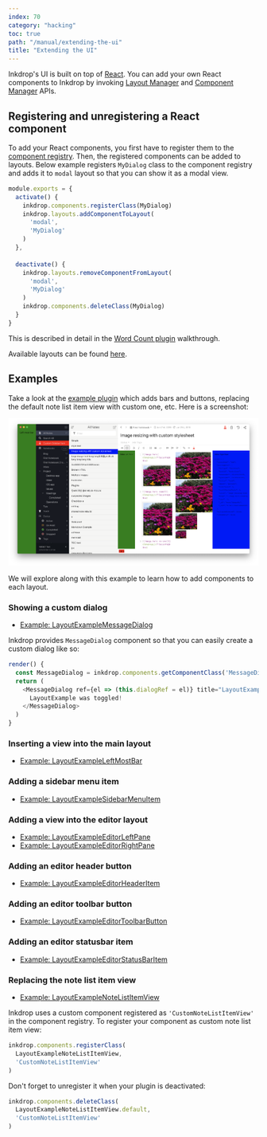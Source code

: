 ```yaml
---
index: 70
category: "hacking"
toc: true
path: "/manual/extending-the-ui"
title: "Extending the UI"
---
```


Inkdrop's UI is built on top of [React](https://reactjs.org/).
You can add your own React components to Inkdrop by invoking [Layout Manager](/reference/layout-manager) and [Component Manager](/reference/component-manager) APIs.

## Registering and unregistering a React component

To add your React components, you first have to register them to the [component registry](/reference/component-manager).
Then, the registered components can be added to layouts.
Below example registers `MyDialog` class to the component registry and adds it to `modal` layout so that you can show it as a modal view.

```js
module.exports = {
  activate() {
    inkdrop.components.registerClass(MyDialog)
    inkdrop.layouts.addComponentToLayout(
      'modal',
      'MyDialog'
    )
  },

  deactivate() {
    inkdrop.layouts.removeComponentFromLayout(
      'modal',
      'MyDialog'
    )
    inkdrop.components.deleteClass(MyDialog)
  }
}
```

This is described in detail in the [Word Count plugin](/manual/plugin-word-count#developing-our-plugin) walkthrough.

Available layouts can be found [here](/reference/state-layouts).

## Examples

Take a look at the [example plugin](https://github.com/inkdropapp/layout-example-plugin) which adds bars and buttons, replacing the default note list item view with custom one, etc.
Here is a screenshot:

![Example](extending-the-ui_example.png)

We will explore along with this example to learn how to add components to each layout.

### Showing a custom dialog

* [Example: LayoutExampleMessageDialog](https://github.com/inkdropapp/layout-example-plugin/blob/master/lib/layout-example-message-dialog.js)

Inkdrop provides `MessageDialog` component so that you can easily create a custom dialog like so:

```js
render() {
  const MessageDialog = inkdrop.components.getComponentClass('MessageDialog')
  return (
    <MessageDialog ref={el => (this.dialogRef = el)} title="LayoutExample">
      LayoutExample was toggled!
    </MessageDialog>
  )
}
```

### Inserting a view into the main layout

* [Example: LayoutExampleLeftMostBar](https://github.com/inkdropapp/layout-example-plugin/blob/master/lib/layout-example-left-most-bar.js)

### Adding a sidebar menu item

* [Example: LayoutExampleSidebarMenuItem](https://github.com/inkdropapp/layout-example-plugin/blob/master/lib/layout-example-sidebar-menu-item.js)

### Adding a view into the editor layout

* [Example: LayoutExampleEditorLeftPane](https://github.com/inkdropapp/layout-example-plugin/blob/master/lib/layout-example-editor-left-pane.js)
* [Example: LayoutExampleEditorRightPane](https://github.com/inkdropapp/layout-example-plugin/blob/master/lib/layout-example-editor-right-pane.js)

### Adding an editor header button

* [Example: LayoutExampleEditorHeaderItem](https://github.com/inkdropapp/layout-example-plugin/blob/master/lib/layout-example-editor-header-item.js)

### Adding an editor toolbar button

* [Example: LayoutExampleEditorToolbarButton](https://github.com/inkdropapp/layout-example-plugin/blob/master/lib/layout-example-editor-toolbar-button.js)

### Adding an editor statusbar item

* [Example: LayoutExampleEditorStatusBarItem](https://github.com/inkdropapp/layout-example-plugin/blob/master/lib/layout-example-editor-status-bar-item.js)

### Replacing the note list item view

* [Example: LayoutExampleNoteListItemView](https://github.com/inkdropapp/layout-example-plugin/blob/master/lib/layout-example-note-list-item-view.js)

Inkdrop uses a custom component registered as `'CustomNoteListItemView'` in the component registry.
To register your component as custom note list item view:

```js
inkdrop.components.registerClass(
  LayoutExampleNoteListItemView,
  'CustomNoteListItemView'
)
```

Don't forget to unregister it when your plugin is deactivated:

```js
inkdrop.components.deleteClass(
  LayoutExampleNoteListItemView.default,
  'CustomNoteListItemView'
)
```

